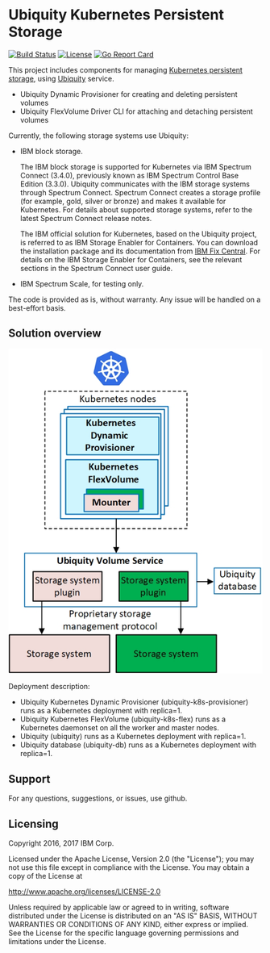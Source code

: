 # Ubiquity Kubernetes Persistent Storage
[![Build Status](https://travis-ci.org/IBM/ubiquity-k8s.svg?branch=master)](https://travis-ci.org/IBM/ubiquity-k8s)
[![License](https://img.shields.io/badge/license-Apache--2.0-blue.svg)](http://www.apache.org/licenses/LICENSE-2.0)
[![Go Report Card](https://goreportcard.com/badge/github.com/IBM/ubiquity-k8s)](https://goreportcard.com/report/github.com/IBM/ubiquity-k8s)

This project includes components for managing [Kubernetes persistent storage](https://kubernetes.io/docs/concepts/storage/persistent-volumes), using [Ubiquity](https://github.com/IBM/ubiquity) service.
- Ubiquity Dynamic Provisioner for creating and deleting persistent volumes
- Ubiquity FlexVolume Driver CLI for attaching and detaching persistent volumes

Currently, the following storage systems use Ubiquity:
* IBM block storage.

   The IBM block storage is supported for Kubernetes via IBM Spectrum Connect (3.4.0), previously known as IBM Spectrum Control Base Edition (3.3.0). Ubiquity communicates with the IBM storage systems through Spectrum Connect. Spectrum Connect creates a storage profile (for example, gold, silver or bronze) and makes it available for Kubernetes. For details about supported storage systems, refer to the latest Spectrum Connect release notes.
   
   The IBM official solution for Kubernetes, based on the Ubiquity project, is referred to as IBM Storage Enabler for Containers. You can download the installation package and its documentation from [IBM Fix Central](https://www.ibm.com/support/fixcentral/swg/selectFixes?parent=Software%2Bdefined%2Bstorage&product=ibm/StorageSoftware/IBM+Spectrum+Connect&release=All&platform=Linux&function=all). For details on the IBM Storage Enabler for Containers, see the relevant sections in the Spectrum Connect user guide.

* IBM Spectrum Scale, for testing only.

The code is provided as is, without warranty. Any issue will be handled on a best-effort basis.

## Solution overview

![Ubiquity Overview](images/ubiquity_architecture_draft_for_github.jpg)

Deployment description:
   *   Ubiquity Kubernetes Dynamic Provisioner (ubiquity-k8s-provisioner) runs as a Kubernetes deployment with replica=1.
   *   Ubiquity Kubernetes FlexVolume (ubiquity-k8s-flex) runs as a Kubernetes daemonset on all the worker and master nodes.
   *   Ubiquity (ubiquity) runs as a Kubernetes deployment with replica=1.
   *   Ubiquity database (ubiquity-db) runs as a Kubernetes deployment with replica=1.

## Support
For any questions, suggestions, or issues, use github.

## Licensing

Copyright 2016, 2017 IBM Corp.

Licensed under the Apache License, Version 2.0 (the "License");
you may not use this file except in compliance with the License.
You may obtain a copy of the License at

http://www.apache.org/licenses/LICENSE-2.0

Unless required by applicable law or agreed to in writing, software
distributed under the License is distributed on an "AS IS" BASIS,
WITHOUT WARRANTIES OR CONDITIONS OF ANY KIND, either express or implied.
See the License for the specific language governing permissions and
limitations under the License.

